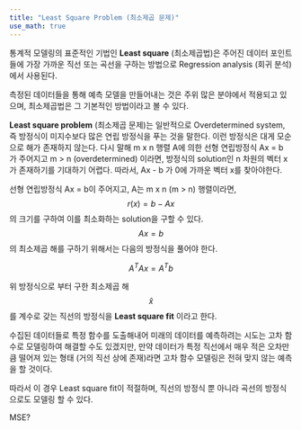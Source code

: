 ```yaml
---
title: "Least Square Problem (최소제곱 문제)"
use_math: true
---
```


통계적 모델링의 표준적인 기법인 **Least square** (최소제곱법)은 주어진 데이터 포인트들에 가장 가까운 직선 또는 곡선을 구하는 방법으로 Regression analysis (회귀 분석)에서 사용된다.

측정된 데이터들을 통해 예측 모델을 만들어내는 것은 주위 많은 분야에서 적용되고 있으며, 최소제곱법은 그 기본적인 방법이라고 볼 수 있다. 

**Least square problem** (최소제곱 문제)는 일반적으로 Overdetermined system, 즉 방정식이 미지수보다 많은 연립 방정식을 푸는 것을 말한다. 이런 방정식은 대게 모순으로 해가 존재하지 않는다. 다시 말해 m x n 행렬 A에 의한 선형 연립방정식 Ax = b 가 주어지고 m > n (overdetermined) 이라면, 방정식의 solution인 n 차원의 벡터 x가 존재하기를 기대하기 어렵다. 따라서, Ax - b 가 0에 가까운 벡터 x를 찾아야한다.

선형 연립방정식 Ax = b이 주어지고, A는 m x n (m > n) 행렬이라면,
$$
r(x) = b - Ax
$$
의 크기를 구하여 이를 최소화하는 solution을 구할 수 있다.
$$
Ax = b
$$
의 최소제곱 해를 구하기 위해서는 다음의 방정식을 풀어야 한다.


$$
A^TAx=A^Tb
$$


위 방정식으로 부터 구한 최소제곱 해 
$$
\hat{x}
$$
를 계수로 갖는 직선의 방정식을 **Least square fit** 이라고 한다.

수집된 데이터들로 특정 함수를 도출해내어 미래의 데이터를 예측하려는 시도는 고차 함수로 모델링하여 해결할 수도 있겠지만, 만약 데이터가 특정 직선에서 매우 적은 오차만큼 떨어져 있는 형태 (거의 직선 상에 존재)라면 고차 함수 모델링은 전혀 맞지 않는 예측을 할 것이다.

따라서 이 경우 Least square fit이 적절하며, 직선의 방정식 뿐 아니라 곡선의 방정식으로도 모델링 할 수 있다.



MSE?